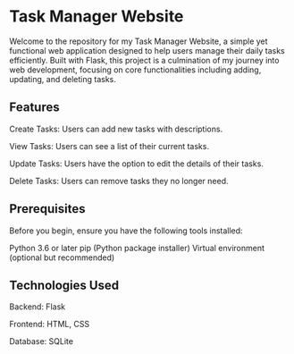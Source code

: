 # Task Manager Website
Welcome to the repository for my Task Manager Website, a simple yet functional web application designed to help users manage their daily tasks efficiently. Built with Flask, this project is a culmination of my journey into web development, focusing on core functionalities including adding, updating, and deleting tasks.

## Features
Create Tasks: Users can add new tasks with descriptions.

View Tasks: Users can see a list of their current tasks.

Update Tasks: Users have the option to edit the details of their tasks.

Delete Tasks: Users can remove tasks they no longer need.

## Prerequisites
Before you begin, ensure you have the following tools installed:

Python 3.6 or later
pip (Python package installer)
Virtual environment (optional but recommended)

## Technologies Used

Backend: Flask

Frontend: HTML, CSS

Database: SQLite
